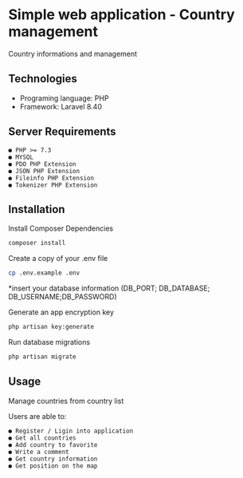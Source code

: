 # Simple web application - Country management

Country informations and management

## Technologies
- Programing language: PHP 
- Framework: Laravel 8.40 

## Server Requirements

```
● PHP >= 7.3
● MYSQL
● PDO PHP Extension
● JSON PHP Extension
● Fileinfo PHP Extension
● Tokenizer PHP Extension

```


## Installation

 Install Composer Dependencies

```bash
composer install
```


Create a copy of your .env file

```bash
cp .env.example .env
```
*insert your database information (DB_PORT; DB_DATABASE; DB_USERNAME;DB_PASSWORD)



Generate an app encryption key

```bash
php artisan key:generate
```
Run database migrations

```bash
php artisan migrate
```


## Usage
Manage countries from  country list

Users are able to:
```
● Register / Ligin into application
● Get all countries
● Add country to favorite 
● Write a comment
● Get country information
● Get position on the map

```




